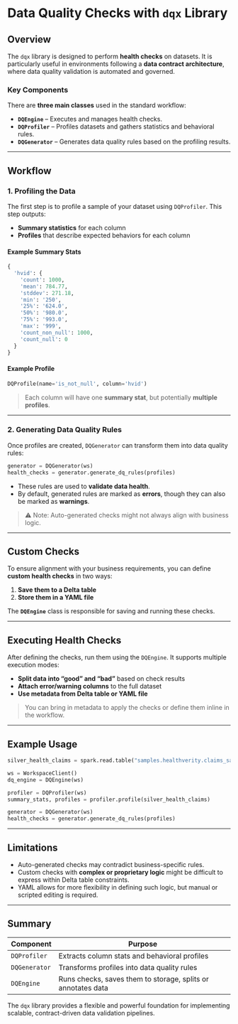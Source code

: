 
# Data Quality Checks with `dqx` Library

## Overview

The `dqx` library is designed to perform **health checks** on datasets. It is particularly useful in environments following a **data contract architecture**, where data quality validation is automated and governed.

### Key Components

There are **three main classes** used in the standard workflow:

- **`DQEngine`** – Executes and manages health checks.
- **`DQProfiler`** – Profiles datasets and gathers statistics and behavioral rules.
- **`DQGenerator`** – Generates data quality rules based on the profiling results.

---

## Workflow

### 1. Profiling the Data

The first step is to profile a sample of your dataset using `DQProfiler`. This step outputs:

- **Summary statistics** for each column
- **Profiles** that describe expected behaviors for each column

#### Example Summary Stats

```python
{
  'hvid': {
    'count': 1000,
    'mean': 784.77,
    'stddev': 271.18,
    'min': '250',
    '25%': '624.0',
    '50%': '980.0',
    '75%': '993.0',
    'max': '999',
    'count_non_null': 1000,
    'count_null': 0
  }
}
```

#### Example Profile

```python
DQProfile(name='is_not_null', column='hvid')
```

> Each column will have one **summary stat**, but potentially **multiple profiles**.

---

### 2. Generating Data Quality Rules

Once profiles are created, `DQGenerator` can transform them into data quality rules:

```python
generator = DQGenerator(ws)
health_checks = generator.generate_dq_rules(profiles)
```

- These rules are used to **validate data health**.
- By default, generated rules are marked as **errors**, though they can also be marked as **warnings**.

> ⚠️ Note: Auto-generated checks might not always align with business logic.

---

## Custom Checks

To ensure alignment with your business requirements, you can define **custom health checks** in two ways:

1. **Save them to a Delta table**
2. **Store them in a YAML file**

The **`DQEngine`** class is responsible for saving and running these checks.

---

## Executing Health Checks

After defining the checks, run them using the `DQEngine`. It supports multiple execution modes:

- **Split data into “good” and “bad”** based on check results
- **Attach error/warning columns** to the full dataset
- **Use metadata from Delta table or YAML file**

> You can bring in metadata to apply the checks or define them inline in the workflow.

---

## Example Usage

```python
silver_health_claims = spark.read.table("samples.healthverity.claims_sample_synthetic")

ws = WorkspaceClient()
dq_engine = DQEngine(ws)

profiler = DQProfiler(ws)
summary_stats, profiles = profiler.profile(silver_health_claims)

generator = DQGenerator(ws)
health_checks = generator.generate_dq_rules(profiles)
```

---

## Limitations

- Auto-generated checks may contradict business-specific rules.
- Custom checks with **complex or proprietary logic** might be difficult to express within Delta table constraints.
- YAML allows for more flexibility in defining such logic, but manual or scripted editing is required.

---

## Summary

| Component     | Purpose                                  |
|---------------|------------------------------------------|
| `DQProfiler`  | Extracts column stats and behavioral profiles |
| `DQGenerator` | Transforms profiles into data quality rules |
| `DQEngine`    | Runs checks, saves them to storage, splits or annotates data |

The `dqx` library provides a flexible and powerful foundation for implementing scalable, contract-driven data validation pipelines.
